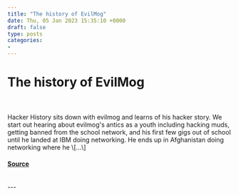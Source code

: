 ```yaml
---
title: "The history of EvilMog"
date: Thu, 05 Jan 2023 15:35:10 +0000
draft: false
type: posts
categories: 
- 
---
```

# The history of EvilMog

<br/>

<br/>
Hacker History sits down with evilmog and learns of his hacker story. We start out hearing about evilmog's antics as a youth including hacking muds, getting banned from the school network, and his first few gigs out of school until he landed at IBM doing networking. He ends up in Afghanistan doing networking where he \[…\]

#### [Source](https://hackerhistory.com/podcast/the-history-of-evilmog/)

<br/>
---

